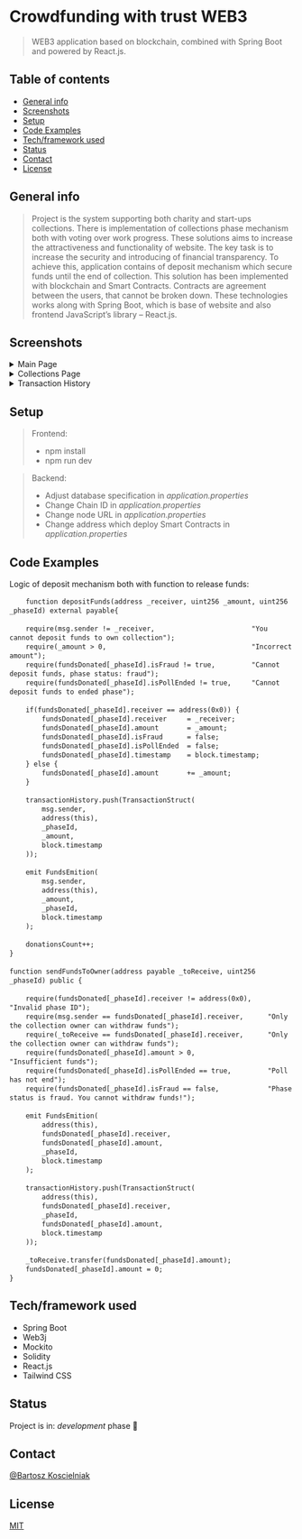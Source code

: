 # Crowdfunding with trust WEB3

> WEB3 application based on blockchain, combined with Spring Boot and powered by React.js.  

## Table of contents
* [General info](#general-info)
* [Screenshots](#screenshots)
* [Setup](#setup)
* [Code Examples](#code-examples)
* [Tech/framework used](#techframework-used)
* [Status](#status)
* [Contact](#contact)
* [License](#license)

## General info
> Project is the system supporting both charity and start-ups collections. There is implementation of collections phase mechanism both with voting over work progress. These solutions aims to increase the attractiveness and functionality of website. The key task is to increase the security and introducing of financial transparency. To achieve this, application contains of deposit mechanism which secure funds until the end of collection. This solution has been implemented with blockchain and Smart Contracts. Contracts are agreement between the users, that cannot be broken down. These technologies works along with Spring Boot, which is base of website and also frontend JavaScript’s library – React.js.

## Screenshots

   <details>
       <summary>Main Page</summary>
    <ul>
     <img src="crowdfunding-api/src/main/resources/mainpage.png"> 
    </ul>
   </details>
	<details>
       <summary>Collections Page</summary>
    <ul>
     <img src="crowdfunding-api/src/main/resources/collections.png"> 
    </ul>
   </details>
	<details>
       <summary>Transaction History</summary>
    <ul>
     <img src="crowdfunding-api/src/main/resources/transactionhistory.png"> 
    </ul>
   </details>

## Setup

> Frontend: 
>* npm install
>* npm run dev

> Backend:
>* Adjust database specification in _application.properties_
>* Change Chain ID in _application.properties_
>* Change node URL in _application.properties_
>* Change address which deploy Smart Contracts in _application.properties_

## Code Examples
Logic of deposit mechanism both with function to release funds:

        function depositFunds(address _receiver, uint256 _amount, uint256 _phaseId) external payable{

        require(msg.sender != _receiver,                        "You cannot deposit funds to own collection");
        require(_amount > 0,                                    "Incorrect amount");
        require(fundsDonated[_phaseId].isFraud != true,         "Cannot deposit funds, phase status: fraud");
        require(fundsDonated[_phaseId].isPollEnded != true,     "Cannot deposit funds to ended phase");

        if(fundsDonated[_phaseId].receiver == address(0x0)) {
            fundsDonated[_phaseId].receiver     = _receiver;
            fundsDonated[_phaseId].amount       = _amount;
            fundsDonated[_phaseId].isFraud      = false;
            fundsDonated[_phaseId].isPollEnded  = false;
            fundsDonated[_phaseId].timestamp    = block.timestamp;
        } else {
            fundsDonated[_phaseId].amount       += _amount;
        }

        transactionHistory.push(TransactionStruct(
            msg.sender,
            address(this),
            _phaseId,
            _amount,
            block.timestamp
        )); 

        emit FundsEmition(
            msg.sender,
            address(this),
            _amount,
            _phaseId,
            block.timestamp
        );

        donationsCount++;
    }

    function sendFundsToOwner(address payable _toReceive, uint256 _phaseId) public {

        require(fundsDonated[_phaseId].receiver != address(0x0),    "Invalid phase ID");
        require(msg.sender == fundsDonated[_phaseId].receiver,      "Only the collection owner can withdraw funds");
        require(_toReceive == fundsDonated[_phaseId].receiver,      "Only the collection owner can withdraw funds");
        require(fundsDonated[_phaseId].amount > 0,                  "Insufficient funds");
        require(fundsDonated[_phaseId].isPollEnded == true,         "Poll has not end");
        require(fundsDonated[_phaseId].isFraud == false,            "Phase status is fraud. You cannot withdraw funds!");

        emit FundsEmition(
            address(this),
            fundsDonated[_phaseId].receiver,
            fundsDonated[_phaseId].amount,
            _phaseId,
            block.timestamp
        );

        transactionHistory.push(TransactionStruct(
            address(this),
            fundsDonated[_phaseId].receiver,
            _phaseId,
            fundsDonated[_phaseId].amount,
            block.timestamp
        ));

        _toReceive.transfer(fundsDonated[_phaseId].amount);
        fundsDonated[_phaseId].amount = 0;
    }

## Tech/framework used

* Spring Boot
* Web3j
* Mockito
* Solidity
* React.js
* Tailwind CSS

## Status
Project is in: _development_ phase :monocle_face:

## Contact
[@Bartosz Koscielniak](https://github.com/BartoszKoscielniak)

## License
[MIT](https://choosealicense.com/licenses/mit/)

